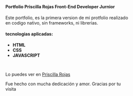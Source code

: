 <!DOCTYPE html>
<html>
    <body>
    <header>
       <!-- <img  src="assets/img/" alt="Rojas" style="max-width: 300px;"> -->
    </header>
    <div style="padding-left: 10%;
    padding-right: 10%;">
        <h4>Portfolio Priscilla Rojas Front-End Developer Jurnior </h4>
            <p>Este portfolio, es la primera version de mi protfolio realizado en codigo nativo, sin frameworks, ni librerias.</p> 
        <h4>tecnologias aplicadas:</h4>
        <ul>
            <li><b>HTML</b></li>
            <li><b>CSS</b></li>
            <li><b>JAVASCRIPT</b></li>
        </ul>
        <br>
        <p> Lo puedes ver en <a href="https://priscilla-rojas.github.io/" target="_blank">Priscilla Rojas </a></p>
        Fue hecho con mucha dedicación y amor. Gracias por tu visita
    </div>
</body>


</html>
